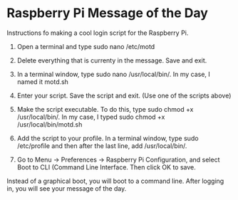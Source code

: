 # Raspberry Pi Message of the Day
Instructions fo making a cool login script for the Raspberry Pi.

1. Open a terminal and type sudo nano /etc/motd


2. Delete everything that is currenty in the message. Save and exit.

3. In a terminal window, type sudo nano /usr/local/bin/<name of your script>. In my case, I named it motd.sh


4. Enter your script.  Save the script and exit. (Use one of the scripts above)

5. Make the script executable. To do this, type sudo chmod +x /usr/local/bin/<name of your script>. In my case, I typed sudo chmod +x /usr/local/bin/motd.sh


6. Add the script to your profile. In a terminal window, type sudo /etc/profile and then after the last line, add /usr/local/bin/<name of your script>.

    


7. Go to Menu → Preferences → Raspberry Pi Configuration, and select Boot to CLI (Command Line Interface. Then click OK to save.









Instead of a graphical boot, you will boot to a command line. After logging in, you will see your message of the day.








